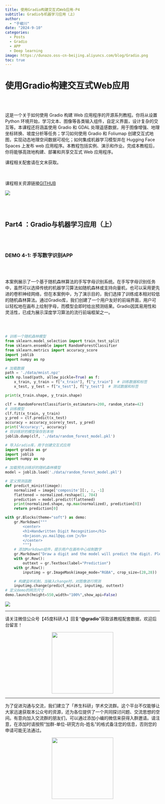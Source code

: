 ```yaml
---
title: 使用Gradio构建交互式Web应用-P4
subtitle: Gradio与机器学习应用（上）
author: 
  - "于峻川"
date: "2024-9-10"
categories:
  - Posts
  - Gradio
  - APP
  - Deep learning
image: https://dunazo.oss-cn-beijing.aliyuncs.com/blog/Gradio.png
toc: true
---
```



# 使用Gradio构建交互式Web应用

<br><br>
<p align="left"> 这是一个关于如何使用 Gradio 构建 Web 应用程序的开源系列教程。你将从设置 Python 环境开始，学习文本、图像等各类输入组件，自定义界面，设计复杂的交互等。本课程还将涵盖使用 Gradio 和 GDAL 处理遥感数据，用于图像增强、地理坐标转换、坡度分析等任务；学习如何使用 Gradio 和 Foliumap 创建交互式地图，实现动态地理空间数据可视化；如何集成机器学习模型并在 Hugging Face Spaces 上发布 web 应用程序。本教程包括实例、演示和作业。完成本教程后，你将能够高效地构建、部署和共享交互式 Web 应用程序。</p>
课程相关配套请在文末获取。

<br><br>
课程相关资源链接[GITHUB](https://github.com/JunchuanYu/Building_Interactive_Web_APP_with_Gradio)

![](https://dunazo.oss-cn-beijing.aliyuncs.com/blog/Gradio_09.png)


<br><br>

## Part4 ：Gradio与机器学习应用（上）

<br><br>

### DEMO 4-1: 手写数字识别APP

<br><br>

<p align="left"> 本案例展示了一个基于随机森林算法的手写字母识别系统。在手写字母识别任务中，虽然可以选择传统的机器学习算法如随机森林或支持向量机，也可以采用更先进的卷积神经网络，但在本案例中，为了演示目的，我们选择了训练成本相对较低的随机森林算法。通过Gradio库，我们创建了一个用户友好的前端界面，用户可以轻松地在画布上绘制字母，而模型会即时给出预测结果。Gradio因其易用性和灵活性，已成为展示深度学习算法的流行前端框架之一。</p>


<br><br>

```python
# 训练一个随机森林模型
from sklearn.model_selection import train_test_split
from sklearn.ensemble import RandomForestClassifier
from sklearn.metrics import accuracy_score
import joblib 
import numpy as np  

# 加载数据
path = './data/mnist.npz'  
with np.load(path, allow_pickle=True) as f:
    x_train, y_train = f["x_train"], f["y_train"]  # 训练数据和标签
    x_test, y_test = f["x_test"], f["y_test"]  # 测试数据和标签

print(x_train.shape, y_train.shape)

clf = RandomForestClassifier(n_estimators=200, random_state=42)
# 训练模型
clf.fit(x_train, y_train)
y_pred = clf.predict(x_test)
accuracy = accuracy_score(y_test, y_pred)
print("Accuracy:", accuracy)
# 将训练好的模型保存到本地
joblib.dump(clf, './data/random_forest_model.pkl')

# 导入Gradio库，用于创建交互式应用
import gradio as gr
import joblib
import numpy as np

# 加载预先训练好的随机森林模型
model = joblib.load('./data/random_forest_model.pkl')

# 定义预测函数
def predict_minist(image):
    normalized = image['composite'][:, :, -1]
    flattened = normalized.reshape(1, 784)
    prediction = model.predict(flattened)
    print(normalized.shape, np.max(normalized), prediction[0])
    return prediction[0]

with gr.Blocks(theme="soft") as demo:
    gr.Markdown("""
        <center> 
        <h1>Handwritten Digit Recognition</h1>
        <b>jason.yu.mail@qq.com 📧</b>
        </center>
        """)  
    # 添加Markdown组件，提示用户在画布中心绘制数字
    gr.Markdown("Draw a digit and the model will predict the digit. Please draw the digit in the center of the canvas")
    with gr.Row():
        outtext = gr.Textbox(label="Prediction")
    with gr.Row():
        inputimg = gr.ImageMask(image_mode="RGBA", crop_size=(28,28))

    # 构建监听机制，当输入change时，对图像进行预测
    inputimg.change(predict_minist, inputimg, outtext)
# 定义demo的网页尺寸
demo.launch(height=550,width="100%",show_api=False)

```

![](https://dunazo.oss-cn-beijing.aliyuncs.com/blog/demo4-1.gif)




---------------------------
请关注微信公众号【45度科研人】回复“**@gradio**”获取该教程配套数据，欢迎后台留言！


<span style="display: block; text-align: center; margin-left: auto; margin-right: auto;">
    <img src="https://dunazo.oss-cn-beijing.aliyuncs.com/blog/wechat-simple.png" width="200"  alt="">
</span>

---------------------------

为了促进沟通与交流，我们建立了「养生科研」学术交流群。这个平台不仅能够让大家迅速获取本公众号的资源，还为各位提供了一个共同探讨问题、交流思想的空间。有意向加入交流群的朋友们，可以通过添加小编的微信来获得入群邀请。请注意，在添加时请按照“加群-单位-研究方向-姓名”的格式备注您的信息，否则您的申请可能无法通过。


<span style="display: block; text-align: center; margin-left: auto; margin-right: auto;">
    <img src="https://dunazo.oss-cn-beijing.aliyuncs.com/blog/laidian.jpg" width="200"  alt="">
</span>
